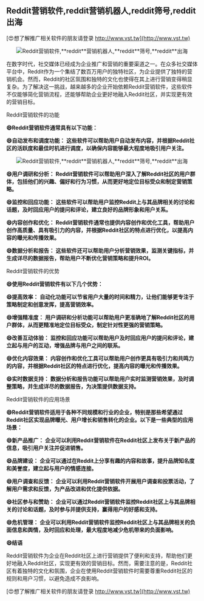 ## **Reddit营销软件,**reddit**营销机器人,**reddit**筛号,**reddit**出海**

[😍想了解推广相关软件的朋友请登录 http://www.vst.tw](http://www.vst.tw)

 <center><img src="https://vst.tw/MP4/tuiguang/png/2.png" alt="Reddit营销软件,**reddit**营销机器人,**reddit**筛号,**reddit**出海"></center>

在数字时代，社交媒体已经成为企业推广和营销的重要渠道之一。在众多社交媒体平台中，Reddit作为一个集结了数百万用户的独特社区，为企业提供了独特的营销机会。然而，Reddit的社区氛围和独特的文化也使得在其上进行营销变得稍显复杂。为了解决这一挑战，越来越多的企业开始依赖Reddit营销软件，这些软件不仅能够简化营销流程，还能够帮助企业更好地融入Reddit社区，并实现更有效的营销目标。

Reddit营销软件的功能

**😄Reddit营销软件通常具有以下功能：**

**😄自动发布和调度功能： 这些软件可以帮助用户自动发布内容，并根据Reddit社区的活跃度和最佳时机进行调度，以确保内容能够最大程度地吸引用户关注。**

 <center><img src="https://vst.tw/MP4/tuiguang/png/4.png" alt="Reddit营销软件,**reddit**营销机器人,**reddit**筛号,**reddit**出海"></center>

**😄用户调研和分析： Reddit营销软件可以帮助用户深入了解Reddit社区的用户群体，包括他们的兴趣、偏好和行为习惯，从而更好地定位目标受众和制定营销策略。**

**😄监控和回应功能： 这些软件可以帮助用户监控Reddit上与其品牌相关的讨论和话题，及时回应用户的提问和评论，建立良好的品牌形象和用户关系。**

**😄内容创作和优化： Reddit营销软件通常也提供内容创作和优化工具，帮助用户创作高质量、具有吸引力的内容，并根据Reddit社区的特点进行优化，以提高内容的曝光和传播效果。**

**😄数据分析和报告： 这些软件还可以帮助用户分析营销效果，监测关键指标，并生成详尽的数据报告，帮助用户不断优化营销策略和提升ROI。**

Reddit营销软件的优势

**😄使用Reddit营销软件有以下几个优势：**

**😄提高效率： 自动化功能可以节省用户大量的时间和精力，让他们能够更专注于策略制定和创意发挥，提高营销效率。**

**😄增强精准度： 用户调研和分析功能可以帮助用户更准确地了解Reddit社区的用户群体，从而更精准地定位目标受众，制定针对性更强的营销策略。**

**😄改善互动体验： 监控和回应功能可以帮助用户及时回应用户的提问和评论，建立起与用户的互动，增强品牌与用户之间的联系。**

**😄优化内容效果： 内容创作和优化工具可以帮助用户创作更具有吸引力和共鸣力的内容，并根据Reddit社区的特点进行优化，提高内容的曝光和传播效果。**

**😄实时数据支持： 数据分析和报告功能可以帮助用户实时监测营销效果，及时调整策略，并生成详尽的数据报告，为决策提供数据支持。**

Reddit营销软件的应用场景

**😄Reddit营销软件适用于各种不同规模和行业的企业，特别是那些希望通过Reddit社区实现品牌曝光、用户增长和销售转化的企业。以下是一些典型的应用场景：**

**😄新产品推广： 企业可以利用Reddit营销软件在Reddit社区上发布关于新产品的信息，吸引用户关注并促进销售。**

**😄品牌建设： 企业可以通过在Reddit上分享有趣的内容和故事，提升品牌知名度和美誉度，建立起与用户的情感连接。**

**😄用户调查和反馈： 企业可以利用Reddit营销软件开展用户调查和投票活动，了解用户需求和反馈，为产品改进和优化提供依据。**

**😄社区参与和赞助： 企业可以通过Reddit营销软件监控Reddit社区上与其品牌相关的讨论和话题，及时参与并提供支持，赢得用户的好感和支持。**

**😄危机管理： 企业可以利用Reddit营销软件监控Reddit社区上与其品牌相关的负面信息和舆情，及时回应和处理，最大程度地减少危机带来的负面影响。**

**😄结语**

Reddit营销软件为企业在Reddit社区上进行营销提供了便利和支持，帮助他们更好地融入Reddit社区，实现更有效的营销目标。然而，需要注意的是，Reddit社区有着独特的文化和氛围，企业在使用Reddit营销软件时需要尊重Reddit社区的规则和用户习惯，以避免造成不良影响。

[😍想了解推广相关软件的朋友请登录 http://www.vst.tw](http://www.vst.tw)



